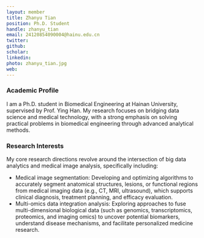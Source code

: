 ```yaml
---
layout: member
title: Zhanyu Tian
position: Ph.D. Student
handle: zhanyu_tian
email: 24120854090004@hainu.edu.cn
twitter:
github: 
scholar: 
linkedin: 
photo: zhanyu_tian.jpg
web: 
---
```


### Academic Profile

I am a Ph.D. student in Biomedical Engineering at Hainan University, supervised by Prof. Ying Han. My research focuses on bridging data science and medical technology, with a strong emphasis on solving practical problems in biomedical engineering through advanced analytical methods.

### Research Interests

My core research directions revolve around the intersection of big data analytics and medical image analysis, specifically including:
- Medical image segmentation: Developing and optimizing algorithms to accurately segment anatomical structures, lesions, or functional regions from medical imaging data (e.g., CT, MRI, ultrasound), which supports clinical diagnosis, treatment planning, and efficacy evaluation.
- Multi-omics data integration analysis: Exploring approaches to fuse multi-dimensional biological data (such as genomics, transcriptomics, proteomics, and imaging omics) to uncover potential biomarkers, understand disease mechanisms, and facilitate personalized medicine research.